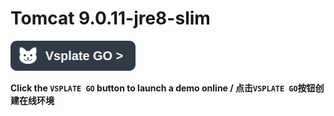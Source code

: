 # Tomcat 9.0.11-jre8-slim

<a href="https://www.vsplate.com/?docker-compose=https://github.com/vsplate/dcenvs/tomcat/9.0.11-jre8-slim"><img alt="VSPLATE GO" src="https://raw.githubusercontent.com/vsplate/images/master/vsgo_btn.png" width="200px"></a>

**Click the `VSPLATE GO` button to launch a demo online / 点击`VSPLATE GO`按钮创建在线环境**